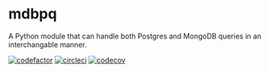 # mdbpq
A Python module that can handle both Postgres and MongoDB queries in an interchangable manner.

[![codefactor](https://www.codefactor.io/repository/github/wuotes/mdbpg/badge?style=plastic)](https://www.codefactor.io/repository/github/wuotes/mdbpg/) [![circleci](https://circleci.com/gh/wuotes/mdbpg.svg?style=shield)](https://app.circleci.com/pipelines/github/wuotes/mdbpg) [![codecov](https://codecov.io/gh/wuotes/mdbpg/branch/main/graph/badge.svg)](https://codecov.io/gh/wuotes/mdbpg) 